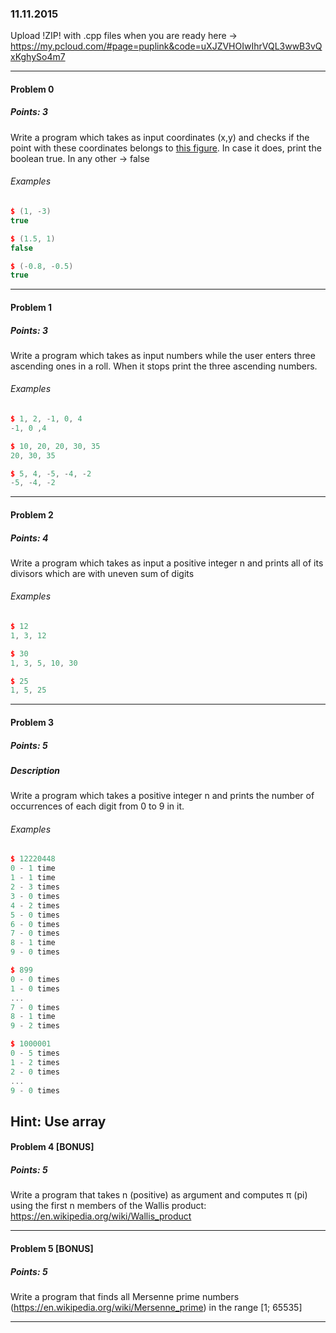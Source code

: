 ### 11.11.2015

Upload !ZIP! with .cpp files when you are ready here -> https://my.pcloud.com/#page=puplink&code=uXJZVHOIwIhrVQL3wwB3vQxKghySo4m7

---

#### Problem 0
##### Points: 3

Write a program which takes as input coordinates (x,y) and checks if the point with these coordinates belongs
to [this figure](https://gyazo.com/dee8c06f86bac440d606b55e4ca1457d). In case it does, print the boolean true. In any other -> false

###### Examples

```c++
$ (1, -3)
true

$ (1.5, 1)
false

$ (-0.8, -0.5)
true
```

---

#### Problem 1
##### Points: 3

Write a program which takes as input numbers while the user enters three ascending ones in a roll. When it stops print the three ascending numbers.

###### Examples

```c++
$ 1, 2, -1, 0, 4
-1, 0 ,4

$ 10, 20, 20, 30, 35
20, 30, 35

$ 5, 4, -5, -4, -2
-5, -4, -2
```

---

#### Problem 2
##### Points: 4

Write a program which takes as input a positive integer n and prints all of its divisors which are with uneven sum of digits

###### Examples
```c++
$ 12
1, 3, 12

$ 30
1, 3, 5, 10, 30

$ 25
1, 5, 25
```
---

#### Problem 3
##### Points: 5
##### Description

Write a program which takes a positive integer n and prints the number of occurrences of each digit from 0 to 9 in it.

###### Examples

```c++
$ 12220448
0 - 1 time
1 - 1 time
2 - 3 times
3 - 0 times
4 - 2 times
5 - 0 times
6 - 0 times
7 - 0 times
8 - 1 time
9 - 0 times

$ 899 
0 - 0 times
1 - 0 times
...
7 - 0 times
8 - 1 time
9 - 2 times

$ 1000001
0 - 5 times
1 - 2 times
2 - 0 times
...
9 - 0 times
```
**Hint:** Use array
---

#### Problem 4 [BONUS]
##### Points: 5

Write a program that takes n (positive) as argument and computes π (pi) using the first n members of the Wallis product: https://en.wikipedia.org/wiki/Wallis_product

---

#### Problem 5 [BONUS]
##### Points: 5

Write a program that finds all Mersenne prime numbers (https://en.wikipedia.org/wiki/Mersenne_prime) in the range [1; 65535]

---
